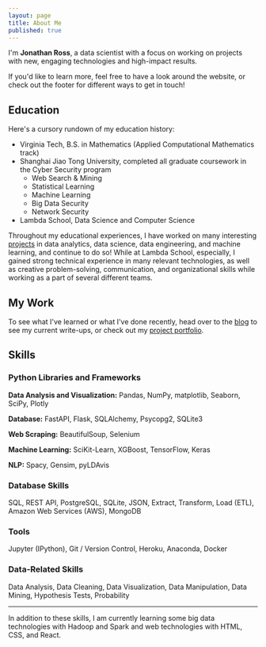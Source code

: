 ```yaml
---
layout: page
title: About Me
published: true
---
```

I'm **Jonathan Ross**, a data scientist with a focus on working on projects with new, engaging technologies and high-impact results.

If you'd like to learn more, feel free to have a look around the website, or check out the footer for different ways to get in touch!

## Education

Here's a cursory rundown of my education history:

- Virginia Tech, B.S. in Mathematics (Applied Computational Mathematics track)
- Shanghai Jiao Tong University, completed all graduate coursework in the Cyber Security program
    - Web Search & Mining
    - Statistical Learning
    - Machine Learning
    - Big Data Security
    - Network Security
- Lambda School, Data Science and Computer Science

Throughout my educational experiences, I have worked on many interesting [projects](https://jwross24.github.io/projects) in data analytics, data science, data engineering, and machine learning, and continue to do so! While at Lambda School, especially, I gained strong technical experience in many relevant technologies, as well as creative problem-solving, communication, and organizational skills while working as a part of several different teams.

## My Work

To see what I've learned or what I've done recently, head over to the [blog](https://jwross24.github.io/) to see my current write-ups, or check out my [project portfolio](https://jwross24.github.io/projects).

## Skills

### Python Libraries and Frameworks

**Data Analysis and Visualization:** Pandas, NumPy, matplotlib, Seaborn, SciPy, Plotly

**Database:** FastAPI, Flask, SQLAlchemy, Psycopg2, SQLite3

**Web Scraping:** BeautifulSoup, Selenium

**Machine Learning:** SciKit-Learn, XGBoost, TensorFlow, Keras

**NLP:** Spacy, Gensim, pyLDAvis

### Database Skills

SQL, REST API, PostgreSQL, SQLite, JSON, Extract, Transform, Load (ETL), Amazon Web Services (AWS), MongoDB

### Tools

Jupyter (IPython), Git / Version Control, Heroku, Anaconda, Docker

### Data-Related Skills

Data Analysis, Data Cleaning, Data Visualization, Data Manipulation, Data Mining, Hypothesis Tests, Probability

---

In addition to these skills, I am currently learning some big data technologies with Hadoop and Spark and web technologies with HTML, CSS, and React.
